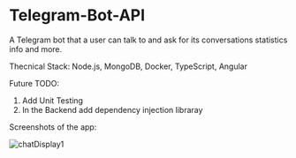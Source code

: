 # Telegram-Bot-API
A Telegram bot that a user can talk to and ask for its conversations statistics info and more.

Thecnical Stack: Node.js, MongoDB, Docker, TypeScript, Angular

Future TODO:
1. Add Unit Testing
2. In the Backend add dependency injection libraray 

Screenshots of the app:

![chatDisplay1](https://user-images.githubusercontent.com/32463347/120456613-72034c80-c39e-11eb-96a9-b1a259a8ecc9.png)

